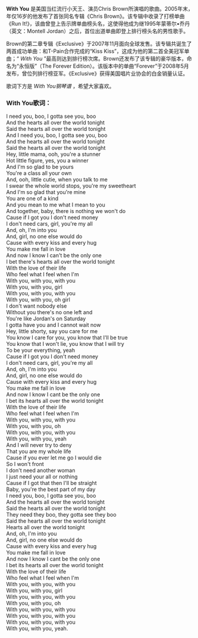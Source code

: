 

**With You** 是美国当红流行小天王、演员Chris Brown所演唱的歌曲。2005年末，年仅16岁的他发布了首张同名专辑《Chris
Brown》。该专辑中收录了打榜单曲《Run It!》，该曲曾登上告示牌单曲榜头名，这使得他成为继1995年蒙蒂尔•乔丹（英文：Montell
Jordan）之后，首位出道单曲即登上排行榜头名的男性歌手。

  
Brown的第二章专辑《Exclusive》于2007年11月面向全球发售。该专辑共诞生了两首成功单曲：和T-Pain合作完成的“Kiss
Kiss”，这成为他的第二首全美冠军单曲；“ _With You_ ”最高则达到排行榜次席。Brown还发布了该专辑的豪华版本，命名为“永恒版”（The
Forever
Edition）。该版本中的单曲“Forever”于2008年5月发布，曾位列排行榜亚军。《Exclusive》获得美国唱片业协会的白金销量认证。

  
歌词下方是 _With You钢琴谱_ ，希望大家喜欢。

### With You歌词：

I need you, boo, I gotta see you, boo  
And the hearts all over the world tonight  
Said the hearts all over the world tonight  
And I need you, boo, I gotta see you, boo  
And the hearts all over the world tonight  
Said the hearts all over the world tonight  
Hey, little mama, ooh, you're a stunner  
Hot little figure, yes, you a winner  
And I'm so glad to be yours  
You're a class all your own  
And, ooh, little cutie, when you talk to me  
I swear the whole world stops, you're my sweetheart  
And I'm so glad that you're mine  
You are one of a kind  
And you mean to me what I mean to you  
And together, baby, there is nothing we won't do  
Cause if I got you I don't need money  
I don't need cars, girl, you're my all  
And, oh, I'm into you  
And, girl, no one else would do  
Cause with every kiss and every hug  
You make me fall in love  
And now I know I can't be the only one  
I bet there's hearts all over the world tonight  
With the love of their life  
Who feel what I feel when I'm  
With you, with you, with you  
With you, with you, girl  
With you, with you, with you  
With you, with you, oh girl  
I don't want nobody else  
Without you there's no one left and  
You're like Jordan's on Saturday  
I gotta have you and I cannot wait now  
Hey, little shorty, say you care for me  
You know I care for you, you know that I'll be true  
You know that I won't lie, you know that I will try  
To be your everything, yeah  
Cause if I got you I don't need money  
I don't need cars, girl, you're my all  
And, oh, I'm into you  
And, girl, no one else would do  
Cause with every kiss and every hug  
You make me fall in love  
And now I know I cant be the only one  
I bet its hearts all over the world tonight  
With the love of their life  
Who feel what I feel when I'm  
With you, with you, with you  
With you, with you, oh  
With you, with you, with you  
With you, with you, yeah  
And I will never try to deny  
That you are my whole life  
Cause if you ever let me go I would die  
So I won't front  
I don't need another woman  
I just need your all or nothing  
Cause if I got that then I'll be straight  
Baby, you're the best part of my day  
I need you, boo, I gotta see you, boo  
And the hearts all over the world tonight  
Said the hearts all over the world tonight  
They need they boo, they gotta see they boo  
Said the hearts all over the world tonight  
Hearts all over the world tonight  
And, oh, I'm into you  
And, girl, no one else would do  
Cause with every kiss and every hug  
You make me fall in love  
And now I know I cant be the only one  
I bet its hearts all over the world tonight  
With the love of their life  
Who feel what I feel when I'm  
With you, with you, with you  
With you, with you, girl  
With you, with you, with you  
With you, with you, oh  
With you, with you, with you  
With you, with you, with you  
With you, with you, with you  
With you, with you, yeah.

